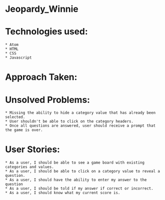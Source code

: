 # Jeopardy_Winnie

# Technologies used:
    * Atom
    * HTML
    * CSS
    * Javascript

# Approach Taken:

# Unsolved Problems:
    * Missing the ability to hide a category value that has already been selected.
    * User shouldn't be able to click on the category headers.
    * Once all questions are answered, user should receive a prompt that the game is over.

# User Stories:
    * As a user, I should be able to see a game board with existing categories and values.
    * As a user, I should be able to click on a category value to reveal a question.
    * As a user, I should have the ability to enter my answer to the question
    * As a user, I should be told if my answer if correct or incorrect.
    * As a user, I should know what my current score is.
